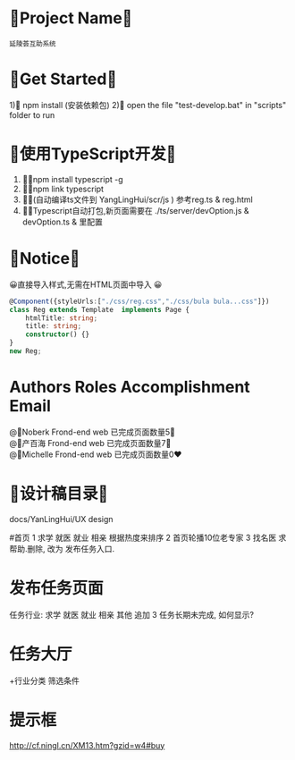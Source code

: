 # 💎Project Name💎
    延陵荟互助系统


# 💎Get Started💎
1)💄 npm install (安装依赖包)
2)💄 open the file "test-develop.bat" in "scripts" folder to run 
  

# 🧠使用TypeScript开发🧠
1) 👶🏻npm install typescript -g 
2) 👶🏻npm link typescript
3) 👶🏻(自动编译ts文件到  YangLingHui/scr/js ) 参考reg.ts & reg.html
4) 👶🏻Typescript自动打包,新页面需要在 ./ts/server/devOption.js & devOption.ts & 里配置


# 💎Notice💎
😀直接导入样式,无需在HTML页面中导入 😀
```typescript
@Component({styleUrls:["./css/reg.css","./css/bula bula...css"]})
class Reg extends Template  implements Page {
    htmlTitle: string;
    title: string;
    constructor() {}
}
new Reg;
```


# Authors                 Roles                   Accomplishment                     Email 
@🍍Noberk         Frond-end web     已完成页面数量5💛️      
@🥇产百海           Frond-end web     已完成页面数量7💚                                            <Br/>
@🏅Michelle       Frond-end web     已完成页面数量0❤️
                                                                    
# 💎设计稿目录💎
docs/YanLingHui/UX design





#首页
1  求学 就医 就业 相亲    根据热度来排序
2 首页轮播10位老专家
3 找名医 求帮助.删除, 改为 发布任务入口.

# 发布任务页面 
任务行业:    求学 就医 就业 相亲 其他 追加
3 任务长期未完成, 如何显示?   

# 任务大厅 
 +行业分类  筛选条件

# 提示框
 http://cf.ningl.cn/XM13.htm?gzid=w4#buy 
